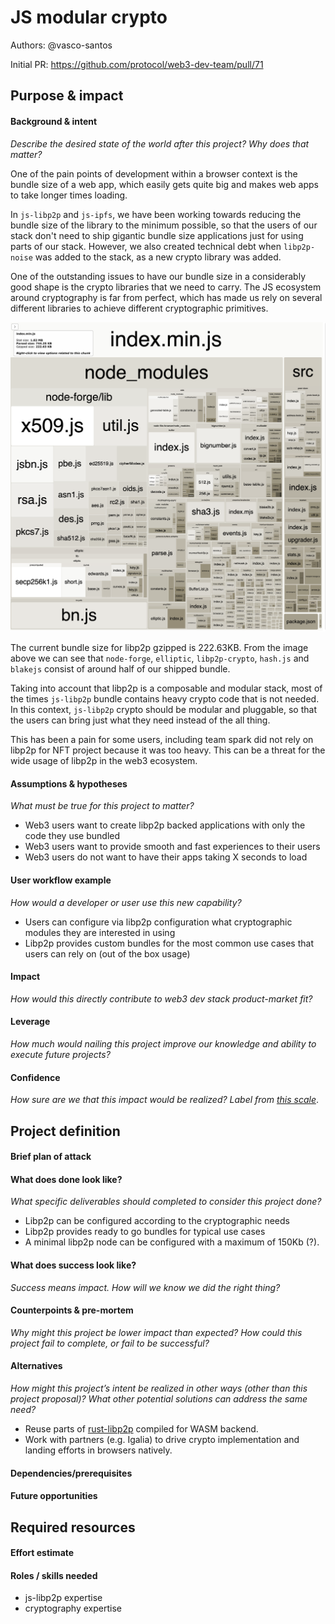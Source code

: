 # JS modular crypto

Authors: @vasco-santos

Initial PR: https://github.com/protocol/web3-dev-team/pull/71 <!-- Reference the PR first proposing this document. Oooh, self-reference! -->

<!--
This template is for a proposal/brief/pitch for a significant project to be undertaken by a Web3 Dev project team.
The goal of project proposals is to help us decide which work to take on, which things are more valuable than other things.
-->
<!--
A proposal should contain enough detail for others to understand how this project contributes to our team’s mission of product-market fit
for our unified stack of protocols, what is included in scope of the project, where to get started if a project team were to take this on,
and any other information relevant for prioritizing this project against others.
It does not need to describe the work in much detail. Most technical design and planning would take place after a proposal is adopted.
Good project scope aims for ~3-5 engineers for 1-3 months (though feel free to suggest larger-scoped projects anyway). 
Projects do not include regular day-to-day maintenance and improvement work, e.g. on testing, tooling, validation, code clarity, refactors for future capability, etc.
-->
<!--
For ease of discussion in PRs, consider breaking lines after every sentence or long phrase.
-->

## Purpose &amp; impact 
#### Background &amp; intent
_Describe the desired state of the world after this project? Why does that matter?_
<!--
Outline the status quo, including any relevant context on the problem you’re seeing that this project should solve. Wherever possible, include pains or problems that you’ve seen users experience to help motivate why solving this problem works towards top-line objectives. 
-->

One of the pain points of development within a browser context is the bundle size of a web app, which easily gets quite big and makes web apps to take longer times loading.

In `js-libp2p` and `js-ipfs`, we have been working towards reducing the bundle size of the library to the minimum possible, so that the users of our stack don't need to ship gigantic bundle size applications just for using parts of our stack. However, we also created technical debt when `libp2p-noise` was added to the stack, as a new crypto library was added.

One of the outstanding issues to have our bundle size in a considerably good shape is the crypto libraries that we need to carry. The JS ecosystem around cryptography is far from perfect, which has made us rely on several different libraries to achieve different cryptographic primitives.

![image info](./js-libp2p-bundle.png)

The current bundle size for libp2p gzipped is 222.63KB. From the image above we can see that `node-forge`, `elliptic`, `libp2p-crypto`, `hash.js` and `blakejs` consist of around half of our shipped bundle.

Taking into account that libp2p is a composable and modular stack, most of the times `js-libp2p` bundle contains heavy crypto code that is not needed. In this context, `js-libp2p` crypto should be modular and pluggable, so that the users can bring just what they need instead of the all thing.

This has been a pain for some users, including team spark did not rely on libp2p for NFT project because it was too heavy. This can be a threat for the wide usage of libp2p in the web3 ecosystem.

#### Assumptions &amp; hypotheses
_What must be true for this project to matter?_
<!--(bullet list)-->

- Web3 users want to create libp2p backed applications with only the code they use bundled
- Web3 users want to provide smooth and fast experiences to their users
- Web3 users do not want to have their apps taking X seconds to load

#### User workflow example
_How would a developer or user use this new capability?_
<!--(short paragraph)-->

- Users can configure via libp2p configuration what cryptographic modules they are interested in using
- Libp2p provides custom bundles for the most common use cases that users can rely on (out of the box usage)

#### Impact
_How would this directly contribute to web3 dev stack product-market fit?_

<!--
Explain how this addresses known challenges or opportunities.
What awesome potential impact/outcomes/results will we see if we nail this project?
-->

#### Leverage
_How much would nailing this project improve our knowledge and ability to execute future projects?_

<!--
Explain the opportunity or leverage point for our subsequent velocity/impact (e.g. by speeding up development, enabling more contributors, etc)
-->

#### Confidence
_How sure are we that this impact would be realized? Label from [this scale](https://medium.com/@nimay/inside-product-introduction-to-feature-priority-using-ice-impact-confidence-ease-and-gist-5180434e5b15)_.

<!--Explain why this rating-->


## Project definition
#### Brief plan of attack

<!--Briefly describe the milestones/steps/work needed for this project-->

#### What does done look like?
_What specific deliverables should completed to consider this project done?_

- Libp2p can be configured according to the cryptographic needs
- Libp2p provides ready to go bundles for typical use cases
- A minimal libp2p node can be configured with a maximum of 150Kb (?).

####  What does success look like?
_Success means impact. How will we know we did the right thing?_

<!--
Provide success criteria. These might include particular metrics, desired changes in the types of bug reports being filed, desired changes in qualitative user feedback (measured via surveys, etc), etc.
-->

#### Counterpoints &amp; pre-mortem
_Why might this project be lower impact than expected? How could this project fail to complete, or fail to be successful?_

#### Alternatives
_How might this project’s intent be realized in other ways (other than this project proposal)? What other potential solutions can address the same need?_
- Reuse parts of [rust-libp2p](https://github.com/libp2p/rust-libp2p) compiled for WASM backend.
- Work with partners (e.g. Igalia) to drive crypto implementation and landing efforts in browsers natively.
#### Dependencies/prerequisites
<!--List any other projects that are dependencies/prerequisites for this project that is being pitched.-->

#### Future opportunities
<!--What future projects/opportunities could this project enable?-->

## Required resources

#### Effort estimate
<!--T-shirt size rating of the size of the project. If the project might require external collaborators/teams, please note in the roles/skills section below). 
For a team of 3-5 people with the appropriate skills:
- Small, 1-2 weeks
- Medium, 3-5 weeks
- Large, 6-10 weeks
- XLarge, >10 weeks
Describe any choices and uncertainty in this scope estimate. (E.g. Uncertainty in the scope until design work is complete, low uncertainty in execution thereafter.)
-->

#### Roles / skills needed
<!--Describe the knowledge/skill-sets and team that are needed for this project (e.g. PM, docs, protocol or library expertise, design expertise, etc.). If this project could be externalized to the community or a team outside PL's direct employment, please note that here.-->

- js-libp2p expertise
- cryptography expertise
